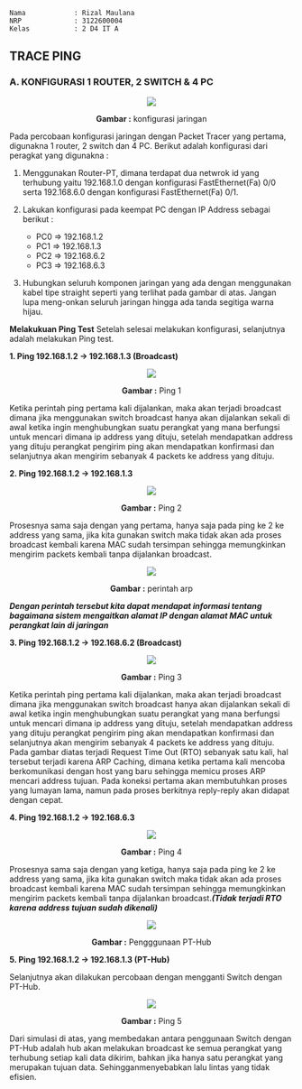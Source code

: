     Nama            : Rizal Maulana
    NRP             : 3122600004
    Kelas           : 2 D4 IT A

## TRACE PING

### A. KONFIGURASI 1 ROUTER, 2 SWITCH & 4 PC

<div align="center">
<img src="./assets/topologi-jaringan.png">
<p><strong>Gambar :</strong> konfigurasi jaringan</p>
</div>

Pada percobaan konfigurasi jaringan dengan Packet Tracer yang pertama, digunakna 1 router, 2 switch dan 4 PC.
Berikut adalah konfigurasi dari peragkat yang digunakna :

1. Menggunakan Router-PT, dimana terdapat dua netwrok id yang terhubung yaitu 192.168.1.0 dengan konfigurasi FastEthernet(Fa) 0/0 serta 192.168.6.0 dengan konfigurasi FastEthernet(Fa) 0/1.
2. Lakukan konfigurasi pada keempat PC dengan IP Address sebagai berikut :

   - PC0 => 192.168.1.2
   - PC1 => 192.168.1.3
   - PC2 => 192.168.6.2
   - PC3 => 192.168.6.3

3. Hubungkan seluruh komponen jaringan yang ada dengan menggunakan kabel tipe straight seperti yang terlihat pada gambar di atas. Jangan lupa meng-onkan seluruh jaringan hingga ada tanda segitiga warna hijau.

**Melakukuan Ping Test**
Setelah selesai melakukan konfigurasi, selanjutnya adalah melakukan Ping test.

**1. Ping 192.168.1.2 -> 192.168.1.3 (Broadcast)**

<div align="center">
<img src="./assets/ping1.JPG">
<p><strong>Gambar :</strong> Ping 1</p>
</div>

Ketika perintah ping pertama kali dijalankan, maka akan terjadi broadcast dimana jika menggunakan switch broadcast hanya akan dijalankan sekali di awal ketika ingin menghubungkan suatu perangkat yang mana berfungsi untuk mencari dimana ip address yang dituju, setelah mendapatkan address yang dituju perangkat pengirim ping akan mendapatkan konfirmasi dan selanjutnya akan mengirim sebanyak 4 packets ke address yang dituju.

**2. Ping 192.168.1.2 -> 192.168.1.3**

<div align="center">
<img src="./assets/ping2.JPG">
<p><strong>Gambar :</strong> Ping 2</p>
</div>

Prosesnya sama saja dengan yang pertama, hanya saja pada ping ke 2 ke address yang sama, jika kita gunakan switch maka tidak akan ada proses broadcast kembali karena MAC sudah tersimpan sehingga memungkinkan mengirim packets kembali tanpa dijalankan broadcast.

<div align="center">
<img src="./assets/arp-a-firstPing.JPG">
<p><strong>Gambar :</strong> perintah arp</p>
</div>

**_Dengan perintah tersebut kita dapat mendapat informasi tentang bagaimana sistem mengaitkan alamat IP dengan alamat MAC untuk perangkat lain di jaringan_**

**3. Ping 192.168.1.2 -> 192.168.6.2 (Broadcast)**

<div align="center">
<img src="./assets/ping3.JPG">
<p><strong>Gambar :</strong> Ping 3</p>
</div>

Ketika perintah ping pertama kali dijalankan, maka akan terjadi broadcast dimana jika menggunakan switch broadcast hanya akan dijalankan sekali di awal ketika ingin menghubungkan suatu perangkat yang mana berfungsi untuk mencari dimana ip address yang dituju, setelah mendapatkan address yang dituju perangkat pengirim ping akan mendapatkan konfirmasi dan selanjutnya akan mengirim sebanyak 4 packets ke address yang dituju.
Pada gambar diatas terjadi Request Time Out (RTO) sebanyak satu kali, hal tersebut terjadi karena ARP Caching, dimana ketika pertama kali mencoba berkomunikasi dengan host yang baru sehingga memicu proses ARP mencari address tujuan. Pada koneksi pertama akan membutuhkan proses yang lumayan lama, namun pada proses berkitnya reply-reply akan didapat dengan cepat.

**4. Ping 192.168.1.2 -> 192.168.6.3**

<div align="center">
<img src="./assets/ping4.JPG">
<p><strong>Gambar :</strong> Ping 4</p>
</div>

Prosesnya sama saja dengan yang ketiga, hanya saja pada ping ke 2 ke address yang sama, jika kita gunakan switch maka tidak akan ada proses broadcast kembali karena MAC sudah tersimpan sehingga memungkinkan mengirim packets kembali tanpa dijalankan broadcast.**_(Tidak terjadi RTO karena address tujuan sudah dikenali)_**

<div align="center">
<img src="./assets/topologi-jaringan-hub.png">
<p><strong>Gambar :</strong> Pengggunaan PT-Hub</p>
</div>

**5. Ping 192.168.1.2 -> 192.168.1.3 (PT-Hub)**

Selanjutnya akan dilakukan percobaan dengan mengganti Switch dengan PT-Hub.

<div align="center">
<img src="./assets/ping1-pthub.JPG">
<p><strong>Gambar :</strong> Ping 5</p>
</div>

Dari simulasi di atas, yang membedakan antara penggunaan Switch dengan PT-Hub adalah hub akan melakukan broadcast ke semua perangkat yang terhubung setiap kali data dikirim, bahkan jika hanya satu perangkat yang merupakan tujuan data. Sehingganmenyebabkan lalu lintas yang tidak efisien.
